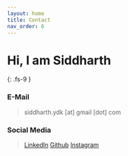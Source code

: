 ```yaml
---
layout: home
title: Contact
nav_order: 6
---
```


# Hi, I am Siddharth 
{: .fs-9 }

### E-Mail
> siddharth.ydk [at] gmail [dot] com

### Social Media

> [LinkedIn](https://www.linkedin.com/in/siddharth-kulkarni-3b2138121/)
> [Github](https://github.com/Siddharth2308)
> [Instagram](https://www.instagram.com/siddharth__0023/)
